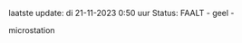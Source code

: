 laatste update: 
di 21-11-2023  0:50   uur 
Status: FAALT - geel - 
<div class="service Y">microstation</div>